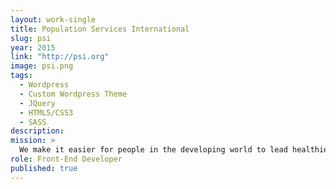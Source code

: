 ```yaml
---
layout: work-single
title: Population Services International
slug: psi
year: 2015
link: "http://psi.org"
image: psi.png
tags:
  - Wordpress
  - Custom Wordpress Theme
  - JQuery
  - HTML5/CSS3
  - SASS
description:
mission: >
  We make it easier for people in the developing world to lead healthier lives and plan the families they desire.
role: Front-End Developer
published: true
---
```

